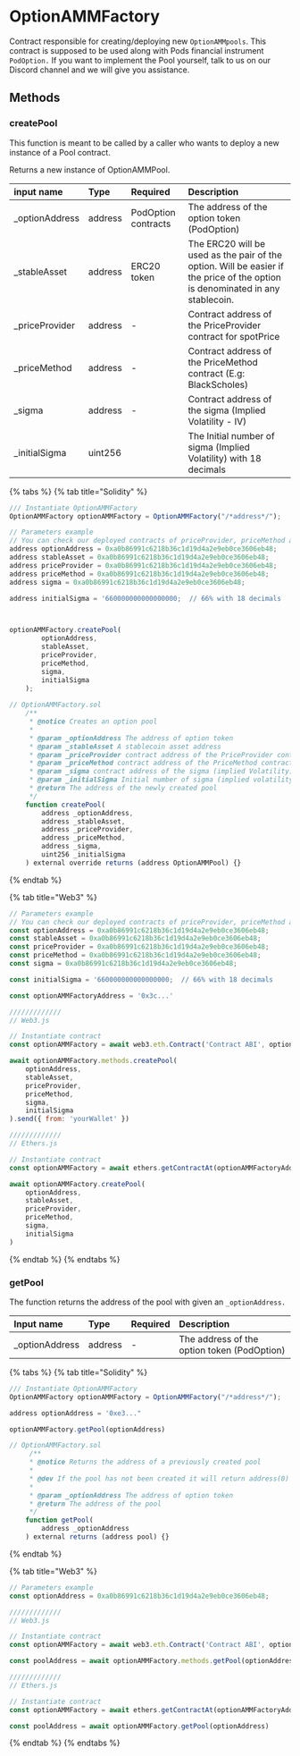 # OptionAMMFactory

Contract responsible for creating/deploying new `OptionAMMpools`. This contract is supposed to be used along with Pods financial instrument `PodOption.` If you want to implement the Pool yourself, talk to us on our Discord channel and we will give you assistance.

## Methods

### createPool

This function is meant to be called by a caller who wants to deploy a new instance of a Pool contract.

Returns a new instance of OptionAMMPool.

|  input name | Type | Required | Description |
| :--- | :--- | :--- | :--- |
| \_optionAddress | address | PodOption contracts | The address of the option token \(PodOption\) |
| \_stableAsset | address | ERC20 token | The ERC20 will be used as the pair of the option. Will be easier if the price of the option is denominated in any stablecoin. |
| \_priceProvider | address | - | Contract address of the PriceProvider contract for spotPrice |
| \_priceMethod | address | - | Contract address of the PriceMethod contract \(E.g: BlackScholes\) |
| \_sigma | address | - | Contract address of the sigma \(Implied Volatility - IV\)  |
| \_initialSigma | uint256 |  | The Initial number of sigma \(Implied Volatility\) with 18 decimals |

{% tabs %}
{% tab title="Solidity" %}
```javascript
/// Instantiate OptionAMMFactory
OptionAMMFactory optionAMMFactory = OptionAMMFactory("/*address*/");

// Parameters example
// You can check our deployed contracts of priceProvider, priceMethod and Sigma
address optionAddress = 0xa0b86991c6218b36c1d19d4a2e9eb0ce3606eb48; 
address stableAsset = 0xa0b86991c6218b36c1d19d4a2e9eb0ce3606eb48; 
address priceProvider = 0xa0b86991c6218b36c1d19d4a2e9eb0ce3606eb48; 
address priceMethod = 0xa0b86991c6218b36c1d19d4a2e9eb0ce3606eb48; 
address sigma = 0xa0b86991c6218b36c1d19d4a2e9eb0ce3606eb48;

address initialSigma = '660000000000000000;  // 66% with 18 decimals



optionAMMFactory.createPool(
        optionAddress,
        stableAsset,
        priceProvider,
        priceMethod,
        sigma,
        initialSigma
    );
    
// OptionAMMFactory.sol
    /**
     * @notice Creates an option pool
     *
     * @param _optionAddress The address of option token
     * @param _stableAsset A stablecoin asset address
     * @param _priceProvider contract address of the PriceProvider contract for spotPrice
     * @param _priceMethod contract address of the PriceMethod contract (E.g: BlackScholes)
     * @param _sigma contract address of the sigma (implied Volatility) contract
     * @param _initialSigma Initial number of sigma (implied volatility)
     * @return The address of the newly created pool
     */
    function createPool(
        address _optionAddress,
        address _stableAsset,
        address _priceProvider,
        address _priceMethod,
        address _sigma,
        uint256 _initialSigma
    ) external override returns (address OptionAMMPool) {}
```
{% endtab %}

{% tab title="Web3" %}
```javascript
// Parameters example
// You can check our deployed contracts of priceProvider, priceMethod and Sigma
const optionAddress = 0xa0b86991c6218b36c1d19d4a2e9eb0ce3606eb48; 
const stableAsset = 0xa0b86991c6218b36c1d19d4a2e9eb0ce3606eb48; 
const priceProvider = 0xa0b86991c6218b36c1d19d4a2e9eb0ce3606eb48; 
const priceMethod = 0xa0b86991c6218b36c1d19d4a2e9eb0ce3606eb48; 
const sigma = 0xa0b86991c6218b36c1d19d4a2e9eb0ce3606eb48;

const initialSigma = '660000000000000000;  // 66% with 18 decimals

const optionAMMFactoryAddress = '0x3c...'

/////////////
// Web3.js

// Instantiate contract
const optionAMMFactory = await web3.eth.Contract('Contract ABI', optionAMMFactoryAddress)

await optionAMMFactory.methods.createPool(
    optionAddress, 
    stableAsset, 
    priceProvider, 
    priceMethod, 
    sigma,
    initialSigma
).send({ from: 'yourWallet' })

/////////////
// Ethers.js

// Instantiate contract
const optionAMMFactory = await ethers.getContractAt(optionAMMFactoryAddress, 'Contract ABI')

await optionAMMFactory.createPool(
    optionAddress, 
    stableAsset, 
    priceProvider, 
    priceMethod, 
    sigma,
    initialSigma
)
```
{% endtab %}
{% endtabs %}

### getPool

The function returns the address of the pool with given an `_optionAddress.` 

| Input name | Type | Required | Description |
| :--- | :--- | :--- | :--- |
| \_optionAddress | address | - | The address of the option token \(PodOption\) |



{% tabs %}
{% tab title="Solidity" %}
```javascript
/// Instantiate OptionAMMFactory
OptionAMMFactory optionAMMFactory = OptionAMMFactory("/*address*/");

address optionAddress = '0xe3..."

optionAMMFactory.getPool(optionAddress)

// OptionAMMFactory.sol
     /**
     * @notice Returns the address of a previously created pool
     *
     * @dev If the pool has not been created it will return address(0)
     *
     * @param _optionAddress The address of option token
     * @return The address of the pool
     */
    function getPool(
        address _optionAddress
    ) external returns (address pool) {}
```
{% endtab %}

{% tab title="Web3" %}
```javascript
// Parameters example
const optionAddress = 0xa0b86991c6218b36c1d19d4a2e9eb0ce3606eb48; 

/////////////
// Web3.js

// Instantiate contract
const optionAMMFactory = await web3.eth.Contract('Contract ABI', optionAMMFactoryAddress)

const poolAddress = await optionAMMFactory.methods.getPool(optionAddress).call()

/////////////
// Ethers.js

// Instantiate contract
const optionAMMFactory = await ethers.getContractAt(optionAMMFactoryAddress, 'Contract ABI')

const poolAddress = await optionAMMFactory.getPool(optionAddress)
```
{% endtab %}
{% endtabs %}



